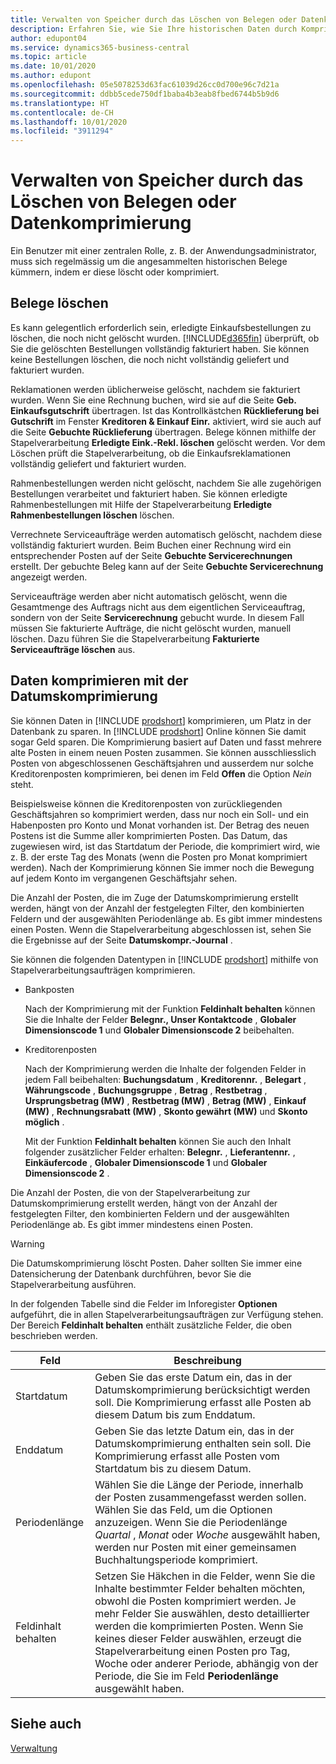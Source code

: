 ```yaml
---
title: Verwalten von Speicher durch das Löschen von Belegen oder Datenkomprimierung
description: Erfahren Sie, wie Sie Ihre historischen Daten durch Komprimieren oder Löschen von Posten beibehalten können.
author: edupont04
ms.service: dynamics365-business-central
ms.topic: article
ms.date: 10/01/2020
ms.author: edupont
ms.openlocfilehash: 05e5078253d63fac61039d26cc0d700e96c7d21a
ms.sourcegitcommit: ddbb5cede750df1baba4b3eab8fbed6744b5b9d6
ms.translationtype: HT
ms.contentlocale: de-CH
ms.lasthandoff: 10/01/2020
ms.locfileid: "3911294"
---
```

# <a name="manage-storage-by-deleting-documents-or-compressing-data"></a>Verwalten von Speicher durch das Löschen von Belegen oder Datenkomprimierung

Ein Benutzer mit einer zentralen Rolle, z. B. der Anwendungsadministrator, muss sich regelmässig um die angesammelten historischen Belege kümmern, indem er diese löscht oder komprimiert.  

## <a name="delete-documents"></a>Belege löschen

Es kann gelegentlich erforderlich sein, erledigte Einkaufsbestellungen zu löschen, die noch nicht gelöscht wurden. [!INCLUDE[d365fin](includes/d365fin_md.md)] überprüft, ob Sie die gelöschten Bestellungen vollständig fakturiert haben. Sie können keine Bestellungen löschen, die noch nicht vollständig geliefert und fakturiert wurden.  

Reklamationen werden üblicherweise gelöscht, nachdem sie fakturiert wurden. Wenn Sie eine Rechnung buchen, wird sie auf die Seite **Geb. Einkaufsgutschrift** übertragen. Ist das Kontrollkästchen **Rücklieferung bei Gutschrift** im Fenster **Kreditoren & Einkauf Einr.** aktiviert, wird sie auch auf die Seite **Gebuchte Rücklieferung** übertragen. Belege können mithilfe der Stapelverarbeitung **Erledigte Eink.-Rekl. löschen** gelöscht werden. Vor dem Löschen prüft die Stapelverarbeitung, ob die Einkaufsreklamationen vollständig geliefert und fakturiert wurden.  

Rahmenbestellungen werden nicht gelöscht, nachdem Sie alle zugehörigen Bestellungen verarbeitet und fakturiert haben. Sie können erledigte Rahmenbestellungen mit Hilfe der Stapelverarbeitung **Erledigte Rahmenbestellungen löschen** löschen.  

Verrechnete Serviceaufträge werden automatisch gelöscht, nachdem diese vollständig fakturiert wurden. Beim Buchen einer Rechnung wird ein entsprechender Posten auf der Seite **Gebuchte Servicerechnungen** erstellt. Der gebuchte Beleg kann auf der Seite **Gebuchte Servicerechnung** angezeigt werden.  

Serviceaufträge werden aber nicht automatisch gelöscht, wenn die Gesamtmenge des Auftrags nicht aus dem eigentlichen Serviceauftrag, sondern von der Seite **Servicerechnung** gebucht wurde. In diesem Fall müssen Sie fakturierte Aufträge, die nicht gelöscht wurden, manuell löschen. Dazu führen Sie die Stapelverarbeitung **Fakturierte Serviceaufträge löschen** aus.  

## <a name="compress-data-with-date-compression"></a>Daten komprimieren mit der Datumskomprimierung

Sie können Daten in [!INCLUDE [prodshort](includes/prodshort.md)] komprimieren, um Platz in der Datenbank zu sparen. In [!INCLUDE [prodshort](includes/prodshort.md)] Online können Sie damit sogar Geld sparen. Die Komprimierung basiert auf Daten und fasst mehrere alte Posten in einem neuen Posten zusammen. Sie können ausschliesslich Posten von abgeschlossenen Geschäftsjahren und ausserdem nur solche Kreditorenposten komprimieren, bei denen im Feld **Offen** die Option *Nein* steht.  

Beispielsweise können die Kreditorenposten von zurückliegenden Geschäftsjahren so komprimiert werden, dass nur noch ein Soll- und ein Habenposten pro Konto und Monat vorhanden ist. Der Betrag des neuen Postens ist die Summe aller komprimierten Posten. Das Datum, das zugewiesen wird, ist das Startdatum der Periode, die komprimiert wird, wie z. B. der erste Tag des Monats (wenn die Posten pro Monat komprimiert werden). Nach der Komprimierung können Sie immer noch die Bewegung auf jedem Konto im vergangenen Geschäftsjahr sehen.

Die Anzahl der Posten, die im Zuge der Datumskomprimierung erstellt werden, hängt von der Anzahl der festgelegten Filter, den kombinierten Feldern und der ausgewählten Periodenlänge ab. Es gibt immer mindestens einen Posten. Wenn die Stapelverarbeitung abgeschlossen ist, sehen Sie die Ergebnisse auf der Seite **Datumskompr.-Journal** .

Sie können die folgenden Datentypen in [!INCLUDE [prodshort](includes/prodshort.md)] mithilfe von Stapelverarbeitungsaufträgen komprimieren.

* Bankposten

  Nach der Komprimierung mit der Funktion **Feldinhalt behalten** können Sie die Inhalte der Felder **Belegnr., Unser Kontaktcode** , **Globaler Dimensionscode 1** und **Globaler Dimensionscode 2** beibehalten.
* Kreditorenposten

  Nach der Komprimierung werden die Inhalte der folgenden Felder in jedem Fall beibehalten: **Buchungsdatum** , **Kreditorennr.** , **Belegart** , **Währungscode** , **Buchungsgruppe** , **Betrag** , **Restbetrag** , **Ursprungsbetrag (MW)** , **Restbetrag (MW)** , **Betrag (MW)** , **Einkauf (MW)** , **Rechnungsrabatt (MW)** , **Skonto gewährt (MW)** und **Skonto möglich** .

  Mit der Funktion **Feldinhalt behalten** können Sie auch den Inhalt folgender zusätzlicher Felder erhalten: **Belegnr.** , **Lieferantennr.** , **Einkäufercode** , **Globaler Dimensionscode 1** und **Globaler Dimensionscode 2** .

<!--* General ledger entries
* Customer ledger entries-->
<!--* Fixed asset ledger entries
* G/L budget entries
* VAT entries

  After the compression the contents of the following fields are always retained: **Posting Date**, **Type**, **Closed**, **Gen. Bus. Posting Group**, **Gen. Prod. Posting Group**, **VAT Calculation Type**, **Base**, and **Amount**.

  With the **Retain Field Contents** facility, you can also retain the contents of the following additional fields: **Document No.**, **Bill-to/Pay-to No.**, **EU 3-Party Trade**, **Country/Region Code**, and **Internal Ref. No.**.
* Insurance ledger entries
* Maintenance ledger entries
* Resource ledger entries

  After the compression, the contents of the following fields are retained: **Posting Date**, **Resource No.**, **Resource Group No.**, **Entry Type**, **Quantity**, **Total Cost**, **Total Price**, and **Chargeable**.

  With the **Retain Field Contents** facility, you can also retain the contents of the following additional fields: **Document No.**, **Work Type Code**, **Job No.**, **Unit of Measure Code**, **Source Type**, **Source No.**. **Chargeable**, **
* Warehouse entries

  After the compression the contents of the following fields are always retained: **Registering Date**, **Location Code**, **Zone Code**, **Bin Code**, **Item No.**, **Quantity**, **Qty. (Base)**, **Bin Type Code**, **Entry Type**, **Variant Code**, **Qty. per Unit of Measure**, **Unit of Measure Code**, **Warranty Date**, **Expiration Date**, **Cubage**, and **Weight**.

  With the **Retain Field Contents** facility, you can also retain the contents of the **Serial No.** and **Lot No.** fields. -->

Die Anzahl der Posten, die von der Stapelverarbeitung zur Datumskomprimierung erstellt werden, hängt von der Anzahl der festgelegten Filter, den kombinierten Feldern und der ausgewählten Periodenlänge ab. Es gibt immer mindestens einen Posten. 

> [!WARNING]
> Die Datumskomprimierung löscht Posten. Daher sollten Sie immer eine Datensicherung der Datenbank durchführen, bevor Sie die Stapelverarbeitung ausführen.

In der folgenden Tabelle sind die Felder im Inforegister **Optionen** aufgeführt, die in allen Stapelverarbeitungsaufträgen zur Verfügung stehen. Der Bereich **Feldinhalt behalten** enthält zusätzliche Felder, die oben beschrieben werden.

|Feld  |Beschreibung  |
|-------|-------------|
|Startdatum     |Geben Sie das erste Datum ein, das in der Datumskomprimierung berücksichtigt werden soll. Die Komprimierung erfasst alle Posten ab diesem Datum bis zum Enddatum.|
|Enddatum     |Geben Sie das letzte Datum ein, das in der Datumskomprimierung enthalten sein soll. Die Komprimierung erfasst alle Posten vom Startdatum bis zu diesem Datum.|
|Periodenlänge |Wählen Sie die Länge der Periode, innerhalb der Posten zusammengefasst werden sollen. Wählen Sie das Feld, um die Optionen anzuzeigen. Wenn Sie die Periodenlänge *Quartal* , *Monat* oder *Woche* ausgewählt haben, werden nur Posten mit einer gemeinsamen Buchhaltungsperiode komprimiert.|
|Feldinhalt behalten     |Setzen Sie Häkchen in die Felder, wenn Sie die Inhalte bestimmter Felder behalten möchten, obwohl die Posten komprimiert werden. Je mehr Felder Sie auswählen, desto detaillierter werden die komprimierten Posten. Wenn Sie keines dieser Felder auswählen, erzeugt die Stapelverarbeitung einen Posten pro Tag, Woche oder anderer Periode, abhängig von der Periode, die Sie im Feld **Periodenlänge** ausgewählt haben. |

## <a name="see-also"></a>Siehe auch

[Verwaltung](admin-setup-and-administration.md)  
